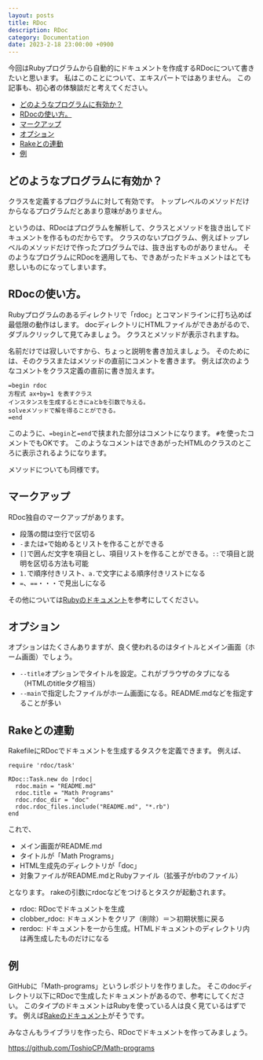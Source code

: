 ```yaml
---
layout: posts
title: RDoc
description: RDoc
category: Documentation
date: 2023-2-18 23:00:00 +0900
---
```


今回はRubyプログラムから自動的にドキュメントを作成するRDocについて書きたいと思います。
私はこのことについて、エキスパートではありません。
この記事も、初心者の体験談だと考えてください。

- [どのようなプログラムに有効か？](#どのようなプログラムに有効か)
- [RDocの使い方。](#rdocの使い方)
- [マークアップ](#マークアップ)
- [オプション](#オプション)
- [Rakeとの連動](#rakeとの連動)
- [例](#例)


## どのようなプログラムに有効か？

クラスを定義するプログラムに対して有効です。
トップレベルのメソッドだけからなるプログラムだとあまり意味がありません。

というのは、RDocはプログラムを解析して、クラスとメソッドを抜き出してドキュメントを作るものだからです。
クラスのないプログラム、例えばトップレベルのメソッドだけで作ったプログラムでは、抜き出すものがありません。
そのようなプログラムにRDocを適用しても、できあがったドキュメントはとても悲しいものになってしまいます。

## RDocの使い方。

Rubyプログラムのあるディレクトリで「rdoc」とコマンドラインに打ち込めば最低限の動作はします。
docディレクトリにHTMLファイルができあがるので、ダブルクリックして見てみましょう。
クラスとメソッドが表示されますね。

名前だけでは寂しいですから、ちょっと説明を書き加えましょう。
そのためには、そのクラスまたはメソッドの直前にコメントを書きます。
例えば次のようなコメントをクラス定義の直前に書き加えます。

```
=begin rdoc
方程式 ax+by=1 を表すクラス
インスタンスを生成するときにaとbを引数で与える。
solveメソッドで解を得ることができる。
=end
```

このように、`=begin`と`=end`で挟まれた部分はコメントになります。
`#`を使ったコメントでもOKです。
このようなコメントはできあがったHTMLのクラスのところに表示されるようになります。

メソッドについても同様です。

## マークアップ

RDoc独自のマークアップがあります。

- 段落の間は空行で区切る
- `-`または`+`で始めるとリストを作ることができる
- `[]`で囲んだ文字を項目とし、項目リストを作ることができる。`::`で項目と説明を区切る方法も可能
- `1.`で順序付きリスト、`a.`で文字による順序付きリストになる
- `=`、`==`・・・で見出しになる

その他については[Rubyのドキュメント](https://docs.ruby-lang.org/ja/3.1/library/rdoc.html)を参考にしてください。

## オプション

オプションはたくさんありますが、良く使われるのはタイトルとメイン画面（ホーム画面）でしょう。

- `--title`オプションでタイトルを設定。これがブラウザのタブになる（HTMLのtitleタグ相当）
- `--main`で指定したファイルがホーム画面になる。README.mdなどを指定することが多い

## Rakeとの連動

RakefileにRDocでドキュメントを生成するタスクを定義できます。
例えば、

```
require 'rdoc/task'

RDoc::Task.new do |rdoc|
  rdoc.main = "README.md"
  rdoc.title = "Math Programs"
  rdoc.rdoc_dir = "doc"
  rdoc.rdoc_files.include("README.md", "*.rb")
end
```

これで、

- メイン画面がREADME.md
- タイトルが「Math Programs」
- HTML生成先のディレクトリが「doc」
- 対象ファイルがREADME.mdとRubyファイル（拡張子がrbのファイル）

となります。
rakeの引数にrdocなどをつけるとタスクが起動されます。

- rdoc: RDocでドキュメントを生成
- clobber\_rdoc: ドキュメントをクリア（削除）＝＞初期状態に戻る
- rerdoc: ドキュメントを一から生成。HTMLドキュメントのディレクトリ内は再生成したものだけになる

## 例

GitHubに「Math-programs」というレポジトリを作りました。
そこのdocディレクトリ以下にRDocで生成したドキュメントがあるので、参考にしてください。
このタイプのドキュメントはRubyを使っている人は良く見ているはずです。
例えば[Rakeのドキュメント](https://ruby.github.io/rake/)がそうです。

みなさんもライブラリを作ったら、RDocでドキュメントを作ってみましょう。

<https://github.com/ToshioCP/Math-programs>
